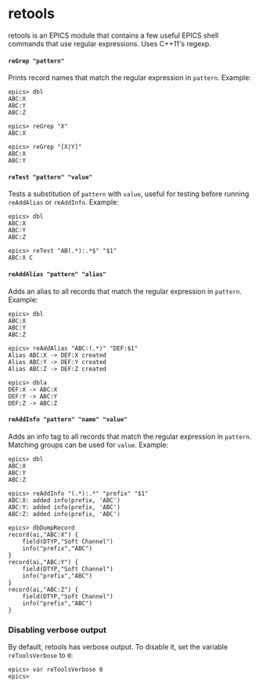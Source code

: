 retools
=======

retools is an EPICS module that contains a few useful EPICS shell commands
that use regular expressions. Uses C++11's regexp.

#### `reGrep "pattern"`

Prints record names that match the regular expression in `pattern`.
Example:

    epics> dbl
    ABC:X
    ABC:Y
    ABC:Z

    epics> reGrep "X"
    ABC:X

    epics> reGrep "[X|Y]"
    ABC:X
    ABC:Y

#### `reTest "pattern" "value"`

Tests a substitution of `pattern` with `value`, useful for testing before
running `reAddAlias` or `reAddInfo`.
Example:

    epics> dbl
    ABC:X
    ABC:Y
    ABC:Z

    epics> reTest "AB(.*):.*$" "$1"
    ABC:X C

#### `reAddAlias "pattern" "alias"`

Adds an alias to all records that match the regular expression in `pattern`.
Example:

    epics> dbl
    ABC:X
    ABC:Y
    ABC:Z

    epics> reAddAlias "ABC:(.*)" "DEF:$1"
    Alias ABC:X -> DEF:X created
    Alias ABC:Y -> DEF:Y created
    Alias ABC:Z -> DEF:Z created

    epics> dbla
    DEF:X -> ABC:X
    DEF:Y -> ABC:Y
    DEF:Z -> ABC:Z

#### `reAddInfo "pattern" "name" "value"`

Adds an info tag to all records that match the regular expression in `pattern`.
Matching groups can be used for `value`. Example:

    epics> dbl
    ABC:X
    ABC:Y
    ABC:Z

    epics> reAddInfo "(.*):.*" "prefix" "$1"
    ABC:X: added info(prefix, 'ABC')
    ABC:Y: added info(prefix, 'ABC')
    ABC:Z: added info(prefix, 'ABC')

    epics> dbDumpRecord
    record(ai,"ABC:X") {
        field(DTYP,"Soft Channel")
        info("prefix","ABC")
    }
    record(ai,"ABC:Y") {
        field(DTYP,"Soft Channel")
        info("prefix","ABC")
    }
    record(ai,"ABC:Z") {
        field(DTYP,"Soft Channel")
        info("prefix","ABC")
    }

### Disabling verbose output

By default, retools has verbose output. To disable it, set the variable
`reToolsVerbose` to `0`:

    epics> var reToolsVerbose 0
    epics>

